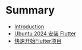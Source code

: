 # Summary

* [Introduction](README.md)
* [Ubuntu 2024 安装 Flutter](doc/install.md)
* [快速开始Flutter项目](doc/flutter_hello.md)


